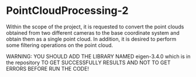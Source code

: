 # PointCloudProcessing-2
Within the scope of the project, it is requested to convert the point clouds obtained from two different cameras to the base coordinate system and obtain them as a single point cloud. In addition, it is desired to perform some filtering operations on the point cloud.

WARNING: YOU SHOULD ADD THE LIBRARY NAMED eigen-3.4.0 which is in the repository TO GET SUCCESSFULLY RESULTS AND NOT TO GET ERRORS BEFORE RUN THE CODE!

